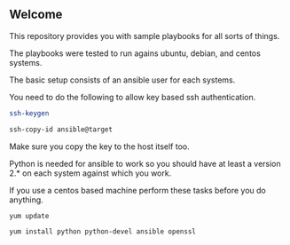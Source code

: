 ## Welcome

This repository provides you with sample playbooks for all sorts of things.

The playbooks were tested to run agains ubuntu, debian, and centos systems.

The basic setup consists of an ansible user for each systems.

You need to do the following to allow key based ssh authentication.

```bash
ssh-keygen 

ssh-copy-id ansible@target
```
Make sure you copy the key to the host itself too.

Python is needed for ansible to work so you should have at least a version 2.* on each system against which you work.

If you use a centos based machine perform these tasks before you do anything.

```bash
yum update 

yum install python python-devel ansible openssl
```